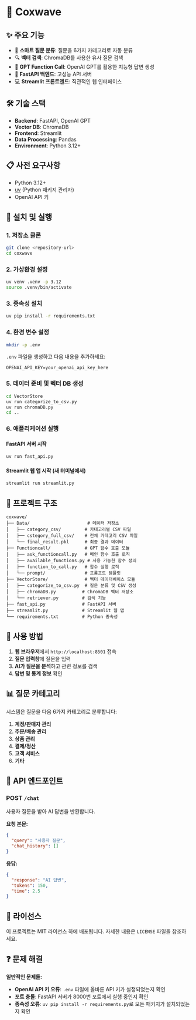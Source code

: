 # 🤖 Coxwave

## ✨ 주요 기능

- 📝 **스마트 질문 분류**: 질문을 6가지 카테고리로 자동 분류
- 🔍 **벡터 검색**: ChromaDB를 사용한 유사 질문 검색
- 🤖 **GPT Function Call**: OpenAI GPT를 활용한 지능형 답변 생성
- 🚀 **FastAPI 백엔드**: 고성능 API 서버
- 💻 **Streamlit 프론트엔드**: 직관적인 웹 인터페이스

## 🛠️ 기술 스택

- **Backend**: FastAPI, OpenAI GPT
- **Vector DB**: ChromaDB
- **Frontend**: Streamlit
- **Data Processing**: Pandas
- **Environment**: Python 3.12+

## 📋 사전 요구사항

- Python 3.12+
- [uv](https://docs.astral.sh/uv/) (Python 패키지 관리자)
- OpenAI API 키

## 🚀 설치 및 실행

### 1. 저장소 클론

```bash
git clone <repository-url>
cd coxwave
```

### 2. 가상환경 설정

```bash
uv venv .venv -p 3.12
source .venv/bin/activate
```

### 3. 종속성 설치

```bash
uv pip install -r requirements.txt
```

### 4. 환경 변수 설정

```bash
mkdir -p .env
```

`.env` 파일을 생성하고 다음 내용을 추가하세요:

```
OPENAI_API_KEY=your_openai_api_key_here
```

### 5. 데이터 준비 및 벡터 DB 생성

```bash
cd VectorStore
uv run categorize_to_csv.py
uv run chromaDB.py
cd ..
```

### 6. 애플리케이션 실행

#### FastAPI 서버 시작

```bash
uv run fast_api.py
```

#### Streamlit 웹 앱 시작 (새 터미널에서)

```bash
streamlit run streamlit.py
```

## 📁 프로젝트 구조

```
coxwave/
├── Data/                      # 데이터 저장소
│   ├── category_csv/         # 카테고리별 CSV 파일
│   ├── cstegory_full_csv/    # 전체 카테고리 CSV 파일
│   └── final_result.pkl      # 최종 결과 데이터
├── Functioncall/             # GPT 함수 호출 모듈
│   ├── ask_functioncall.py   # 메인 함수 호출 로직
│   ├── available_functions.py # 사용 가능한 함수 정의
│   ├── function_to_call.py   # 함수 실행 로직
│   └── prompt/               # 프롬프트 템플릿
├── VectorStore/              # 벡터 데이터베이스 모듈
│   ├── categorize_to_csv.py  # 질문 분류 및 CSV 생성
│   ├── chromaDB.py          # ChromaDB 벡터 저장소
│   └── retriever.py         # 검색 기능
├── fast_api.py              # FastAPI 서버
├── streamlit.py             # Streamlit 웹 앱
└── requirements.txt         # Python 종속성
```

## 🎯 사용 방법

1. **웹 브라우저**에서 `http://localhost:8501` 접속
2. **질문 입력창**에 질문을 입력
3. **AI가 질문을 분석**하고 관련 정보를 검색
4. **답변 및 통계 정보** 확인

## 📊 질문 카테고리

시스템은 질문을 다음 6가지 카테고리로 분류합니다:

1. **계정/판매자 관리**
2. **주문/배송 관리**
3. **상품 관리**
4. **결제/정산**
5. **고객 서비스**
6. **기타**

## 🔧 API 엔드포인트

### POST `/chat`

사용자 질문을 받아 AI 답변을 반환합니다.

**요청 본문:**

```json
{
  "query": "사용자 질문",
  "chat_history": []
}
```

**응답:**

```json
{
  "response": "AI 답변",
  "tokens": 150,
  "time": 2.5
}
```

## 📄 라이선스

이 프로젝트는 MIT 라이선스 하에 배포됩니다. 자세한 내용은 `LICENSE` 파일을 참조하세요.

## ❓ 문제 해결

**일반적인 문제들:**

- **OpenAI API 키 오류**: `.env` 파일에 올바른 API 키가 설정되었는지 확인
- **포트 충돌**: FastAPI 서버가 8000번 포트에서 실행 중인지 확인
- **종속성 오류**: `uv pip install -r requirements.py`로 모든 패키지가 설치되었는지 확인
